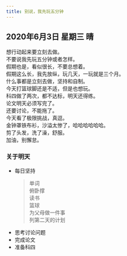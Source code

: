 ```yaml
---
title: 别说，我先玩五分钟
---
```

## 2020年6月3日 星期三 晴
想行动起来要立刻去做。  
不要说我先玩五分钟或者怎样。  
假期也是，看似很长，不要总想着。  
假期这么长，我先放纵，玩几天，一玩就是三个月。  
什么事都是立刻去做，坚持和自制。  
今天打篮球脚还是不适，但是也想玩。  
科四做了两次，都不达标，明天还得练。  
论文明天必须写完了。  
还要讨论，不能拖了。  
今天看了极限挑战，真逗。  
金钟罩铁布衫，沙溢太惨了，哈哈哈哈哈哈。  
剪了头发，洗了澡，舒服。  
加油，别懈怠。  
### 关于明天
* 每日坚持
	> 单词  
	> 俯卧撑  
	> 读书  
	> 篮球  
	> 为父母做一件事  
	> 列第二天的计划  
* 思考讨论问题  
* 完成论文  
* 准备科四  